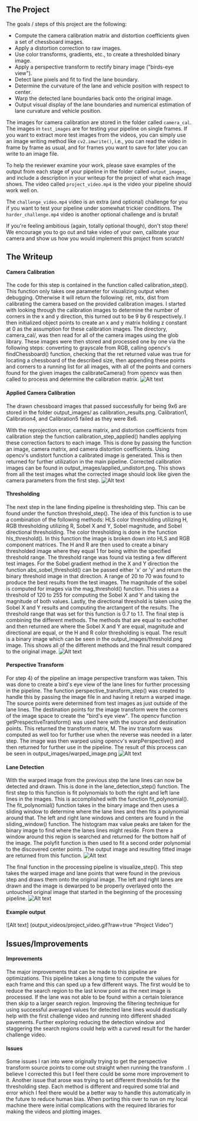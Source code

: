 The Project
---

The goals / steps of this project are the following:

* Compute the camera calibration matrix and distortion coefficients given a set of chessboard images.
* Apply a distortion correction to raw images.
* Use color transforms, gradients, etc., to create a thresholded binary image.
* Apply a perspective transform to rectify binary image ("birds-eye view").
* Detect lane pixels and fit to find the lane boundary.
* Determine the curvature of the lane and vehicle position with respect to center.
* Warp the detected lane boundaries back onto the original image.
* Output visual display of the lane boundaries and numerical estimation of lane curvature and vehicle position.

The images for camera calibration are stored in the folder called `camera_cal`.  The images in `test_images` are for testing your pipeline on single frames.  If you want to extract more test images from the videos, you can simply use an image writing method like `cv2.imwrite()`, i.e., you can read the video in frame by frame as usual, and for frames you want to save for later you can write to an image file.  

To help the reviewer examine your work, please save examples of the output from each stage of your pipeline in the folder called `output_images`, and include a description in your writeup for the project of what each image shows.    The video called `project_video.mp4` is the video your pipeline should work well on.  

The `challenge_video.mp4` video is an extra (and optional) challenge for you if you want to test your pipeline under somewhat trickier conditions.  The `harder_challenge.mp4` video is another optional challenge and is brutal!

If you're feeling ambitious (again, totally optional though), don't stop there!  We encourage you to go out and take video of your own, calibrate your camera and show us how you would implement this project from scratch!

The Writeup
---

#### Camera Calibration
The code for this step is contained in the function called calibration_step().  This function only takes one parameter for visualizing output when debugging.  Otherwise it will return the following: ret, mtx, dist from calibrating the camera based on the provided calibration images.  I started with looking through the calibration images to determine the number of corners in the x and y direction, this turned out to be 9 by 6 respectively.  I then initialized object points to create an x and y matrix holding z constant at 0 as the assumption for these calibration images.  The directory, camera_cal/, was then read for all of the camera images using the glob library.  These images were then stored and processed one by one via the following steps: converting to grayscale from RGB, calling opencv's findChessboard() function, checking that the ret returned value was true for locating a chessboard of the described size, then appending these points and corners to a running list for all images, with all of the points and corners found for the given images the calibrateCamera() from opencv was then called to process and determine the calibration matrix.
![Alt text](output_images/calibration_results.png?raw=true "Calibration Results")


#### Applied Camera Calibration
The drawn chessboard images that passed successfully for being 9x6 are stored in the folder output_images/ as calibration_results.png.  Calibration1, Calibration4, and Calibration5 failed as they were 8x6.

With the reprojection error, camera matrix, and distortion coefficients from calibration step the function calibration_step_applied() handles applying these correction factors to each image.  This is done by passing the function an image, camera matrix, and camera distortion coefficients.  Using opencv's undistort function a calibrated image is generated.  This is then returned for further utilization in the main pipeline.  Corrected calibration images can be found in output_images/applied_undistort.png.  This shows from all the test images what the corrected image should look like given the camera parameters from the first step.
![Alt text](output_images/applied_undistort.png?raw=true "Calibration Applied to Images")


#### Thresholding
The next step in the lane finding pipeline is thresholding step.  This can be found under the function threshold_step().  The idea of this function is to use a combination of the following methods: HLS  color thresholding utilizing H, RGB thresholding utilizing R, Sobel X and Y, Sobel magnitude, and Sobel directional thresholding.  The color thresholding is done in the function hls_threshold().  In this function the image is broken down into HLS and RGB component matrices.  The H and R are then used to create a binary thresholded image where they equal 1 for being within the specified threshold range.  The threshold range was found via testing a few different test images.  For the Sobel gradient method in the X and Y direction the function abs_sobel_threshold() can be passed either 'x' or 'y' and return the binary threshold image in that direction.  A range of 20 to 70 was found to produce the best results from the test images.  The magnitude of the sobel is computed for images via the mag_threshold() function.  This uses a a threshold of 120 to 255 for computing the Sobel X and Y and taking the magnitude of both values.  Lastly, the directional threshold is taken using the Sobel X and Y results and computing the arctangent of the results.  The threshold range that was set for this function is 0.7 to 1.1.  The final step is combining the different methods.  The methods that are equal to eachother and then returned are where the Sobel X and Y are equal, magnitude and directional are equal, or the H and R color thresholding is equal.  The result is a binary image which can be seen in the output_images/threshold.png image.  This shows all of the different methods and the final result compared to the original image.
![Alt text](output_images/threshold.png?raw=true "Threshold Results")

#### Perspective Transform
For step 4) of the pipeline an image perspective transform was taken.  This was done to create a bird's eye view of the lane lines for further processing in the pipeline. The function perspective_transform_step() was created to handle this by passing the image file in and having it return a warped image.  The source points were determined from test images as just outside of the lane lines.  The destination points for the image transform were the corners of the image space to create the "bird's eye view".  The opencv function getPrespectiveTransform() was used here with the source and destination points.  This returned the transform matrix, M.  The inv transform was computed as well too for further use when the reverse was needed in a later step.  The image was then warped using opencv's warpPerspective() and then returned for further use in the pipeline.  The result of this process can be seen in output_images/warped_image.png
![Alt text](output_images/warped_image.png?raw=true "Warped Results")


#### Lane Detection
With the warped image from the previous step the lane lines can now be detected and drawn.  This is done in the lane_detection_step() function.  The first step to this function is fit polynomials to both the right and left lane lines in the images.  This is accomplished with the function fit_polynomial().  The fit_polynomial() function takes in the binary image and then uses a sliding window to determine where the lane lines and then fits a polynomial around that.  The left and right lane windows and centers are found in the sliding_window() function.  The histogram max value peaks are taken for the binary image to find where the lanes lines might reside.  From there a window around this region is searched and returned for the bottom half of the image.  The polyfit function is then used to fit a second order polynomial to the discovered center points.  The output image and resulting fitted image are returned from this function. 
![Alt text](output_images/lane_detected.png?raw=true "Lane Detected Results")

The final function in the processing pipeline is visualize_step().  This step takes the warped image and lane points that were found in the previous step and draws them onto the original image.  The left and right lanes are drawn and the image is dewarped to be properly overlayed onto the untouched original image that started in the beginning of the processing pipeline.
![Alt text](output_images/lane_detected_final.png?raw=true "Final Results")

#### Example output
![Alt text] (output_videos/project_video.gif?raw=true "Project Video")


## Issues/Improvements

#### Improvements
The major improvements that can be made to this pipeline are optimizations.  This pipeline takes a long time to compute the values for each frame and this can sped up a few different ways.  The first would be to reduce the search region to the last know point as the next image is processed.  If the lane was not able to be found within a certain tolerance then skip to a larger search region.  Improving the filtering technique for using successful averaged values for detected lane lines would drastically help with the first challenge video and running into different shaded pavements.  Further exploring reducing the detection window and staggering the search regions could help with a curved result for the harder challenge video.
#### Issues
Some issues I ran into were originally trying to get the perspective transform source points to come out straight when running the transform .  I believe I corrected this but I feel there could be some more improvement to it.  Another issue that arose was trying to set different thresholds for the thresholding step.  Each method is different and required some trial and error which I feel there would be a better way to handle this automatically in the future to reduce human bias.  When porting this over to run on my local machine there were initial complications with the required libraries for making the videos and plotting images.
